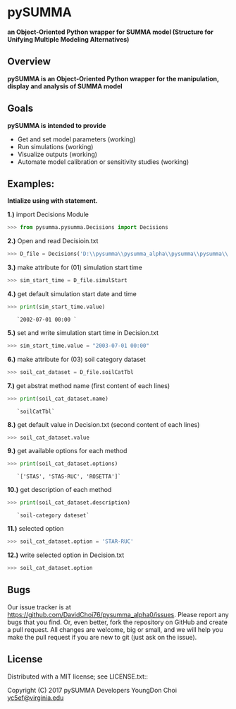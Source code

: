 # pySUMMA

**an Object-Oriented Python wrapper for SUMMA model (Structure for Unifying Multiple Modeling Alternatives)**

## Overview

**pySUMMA is an Object-Oriented Python wrapper for the manipulation, display and
  analysis of SUMMA model**


## Goals

**pySUMMA is intended to provide**

 - Get and set model parameters (working)
 - Run simulations (working)
 - Visualize outputs (working)
 - Automate model calibration or sensitivity studies (working)

## Examples:

**Intialize using with statement.**  

**1.)**  import Decisions Module
```python
>>> from pysumma.pysumma.Decisions import Decisions
```
**2.)**  Open and read Decisioin.txt
```python
>>> D_file = Decisions('D:\\pysumma\\pysumma_alpha\\pysumma\\pysumma\\', 'Decision.txt')  
```
**3.)**  make attribute for (01) simulation start time  
```python
>>> sim_start_time = D_file.simulStart
```
**4.)**  get default simulation start date and time

```python
>>> print(sim_start_time.value)
```
       `2002-07-01 00:00 `

**5.)**  set and write simulation start time in Decision.txt
```python
>>> sim_start_time.value = "2003-07-01 00:00"
```
**6.)**  make attribute for (03) soil category dataset  
```python
>>> soil_cat_dataset = D_file.soilCatTbl
```
**7.)**  get abstrat method name (first content of each lines)
```python
>>> print(soil_cat_dataset.name)
```
       `soilCatTbl`

**8.)**  get default value in Decision.txt  (second content of each lines)
```python
>>> soil_cat_dataset.value
```
**9.)**  get available options for each method
```python
>>> print(soil_cat_dataset.options)
```
       `['STAS', 'STAS-RUC', 'ROSETTA']`

**10.)**  get description of each method
```python
>>> print(soil_cat_dataset.description)
```
       `soil-category dateset`

**11.)**  selected option
```python
>>> soil_cat_dataset.option = 'STAR-RUC'
```
**12.)**  write selected option in Decision.txt
```python
>>> soil_cat_dataset.option
```
## Bugs
  Our issue tracker is at https://github.com/DavidChoi76/pysumma_alpha0/issues.
  Please report any bugs that you find.  Or, even better, fork the repository on
  GitHub and create a pull request.  All changes are welcome, big or small, and we
  will help you make the pull request if you are new to git
  (just ask on the issue).

## License
  Distributed with a MIT license; see LICENSE.txt::

  Copyright (C) 2017 pySUMMA Developers
  YoungDon Choi <yc5ef@virginia.edu>
